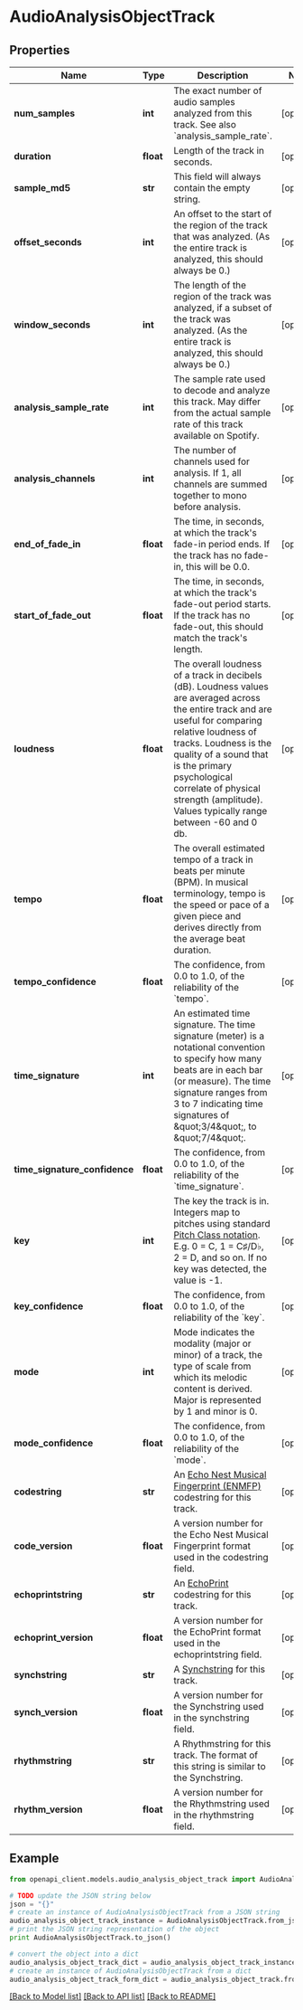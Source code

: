 # AudioAnalysisObjectTrack


## Properties
Name | Type | Description | Notes
------------ | ------------- | ------------- | -------------
**num_samples** | **int** | The exact number of audio samples analyzed from this track. See also &#x60;analysis_sample_rate&#x60;. | [optional] 
**duration** | **float** | Length of the track in seconds. | [optional] 
**sample_md5** | **str** | This field will always contain the empty string. | [optional] 
**offset_seconds** | **int** | An offset to the start of the region of the track that was analyzed. (As the entire track is analyzed, this should always be 0.) | [optional] 
**window_seconds** | **int** | The length of the region of the track was analyzed, if a subset of the track was analyzed. (As the entire track is analyzed, this should always be 0.) | [optional] 
**analysis_sample_rate** | **int** | The sample rate used to decode and analyze this track. May differ from the actual sample rate of this track available on Spotify. | [optional] 
**analysis_channels** | **int** | The number of channels used for analysis. If 1, all channels are summed together to mono before analysis. | [optional] 
**end_of_fade_in** | **float** | The time, in seconds, at which the track&#39;s fade-in period ends. If the track has no fade-in, this will be 0.0. | [optional] 
**start_of_fade_out** | **float** | The time, in seconds, at which the track&#39;s fade-out period starts. If the track has no fade-out, this should match the track&#39;s length. | [optional] 
**loudness** | **float** | The overall loudness of a track in decibels (dB). Loudness values are averaged across the entire track and are useful for comparing relative loudness of tracks. Loudness is the quality of a sound that is the primary psychological correlate of physical strength (amplitude). Values typically range between -60 and 0 db.  | [optional] 
**tempo** | **float** | The overall estimated tempo of a track in beats per minute (BPM). In musical terminology, tempo is the speed or pace of a given piece and derives directly from the average beat duration.  | [optional] 
**tempo_confidence** | **float** | The confidence, from 0.0 to 1.0, of the reliability of the &#x60;tempo&#x60;. | [optional] 
**time_signature** | **int** | An estimated time signature. The time signature (meter) is a notational convention to specify how many beats are in each bar (or measure). The time signature ranges from 3 to 7 indicating time signatures of \&quot;3/4\&quot;, to \&quot;7/4\&quot;. | [optional] 
**time_signature_confidence** | **float** | The confidence, from 0.0 to 1.0, of the reliability of the &#x60;time_signature&#x60;. | [optional] 
**key** | **int** | The key the track is in. Integers map to pitches using standard [Pitch Class notation](https://en.wikipedia.org/wiki/Pitch_class). E.g. 0 &#x3D; C, 1 &#x3D; C♯/D♭, 2 &#x3D; D, and so on. If no key was detected, the value is -1.  | [optional] 
**key_confidence** | **float** | The confidence, from 0.0 to 1.0, of the reliability of the &#x60;key&#x60;. | [optional] 
**mode** | **int** | Mode indicates the modality (major or minor) of a track, the type of scale from which its melodic content is derived. Major is represented by 1 and minor is 0.  | [optional] 
**mode_confidence** | **float** | The confidence, from 0.0 to 1.0, of the reliability of the &#x60;mode&#x60;. | [optional] 
**codestring** | **str** | An [Echo Nest Musical Fingerprint (ENMFP)](https://academiccommons.columbia.edu/doi/10.7916/D8Q248M4) codestring for this track. | [optional] 
**code_version** | **float** | A version number for the Echo Nest Musical Fingerprint format used in the codestring field. | [optional] 
**echoprintstring** | **str** | An [EchoPrint](https://github.com/spotify/echoprint-codegen) codestring for this track. | [optional] 
**echoprint_version** | **float** | A version number for the EchoPrint format used in the echoprintstring field. | [optional] 
**synchstring** | **str** | A [Synchstring](https://github.com/echonest/synchdata) for this track. | [optional] 
**synch_version** | **float** | A version number for the Synchstring used in the synchstring field. | [optional] 
**rhythmstring** | **str** | A Rhythmstring for this track. The format of this string is similar to the Synchstring. | [optional] 
**rhythm_version** | **float** | A version number for the Rhythmstring used in the rhythmstring field. | [optional] 

## Example

```python
from openapi_client.models.audio_analysis_object_track import AudioAnalysisObjectTrack

# TODO update the JSON string below
json = "{}"
# create an instance of AudioAnalysisObjectTrack from a JSON string
audio_analysis_object_track_instance = AudioAnalysisObjectTrack.from_json(json)
# print the JSON string representation of the object
print AudioAnalysisObjectTrack.to_json()

# convert the object into a dict
audio_analysis_object_track_dict = audio_analysis_object_track_instance.to_dict()
# create an instance of AudioAnalysisObjectTrack from a dict
audio_analysis_object_track_form_dict = audio_analysis_object_track.from_dict(audio_analysis_object_track_dict)
```
[[Back to Model list]](../README.md#documentation-for-models) [[Back to API list]](../README.md#documentation-for-api-endpoints) [[Back to README]](../README.md)



